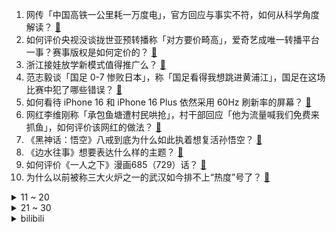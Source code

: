 1. 网传「中国高铁一公里耗一万度电」，官方回应与事实不符，如何从科学角度解读？ [:link:](https://www.zhihu.com/question/666285282)
2. 如何评价央视没谈拢世亚预转播称「对方要价畸高」，爱奇艺成唯一转播平台一事？赛事版权是如何定价的？ [:link:](https://www.zhihu.com/question/666285343)
3. 浙江接娃放学新模式值得推广么？ [:link:](https://www.zhihu.com/question/666130528)
4. 范志毅谈「国足 0-7 惨败日本」，称「国足看得我想跳进黄浦江」，国足在这场比赛中犯了哪些错误？ [:link:](https://www.zhihu.com/question/666301785)
5. 如何看待 iPhone 16 和 iPhone 16 Plus 依然采用 60Hz 刷新率的屏幕？ [:link:](https://www.zhihu.com/question/665832611)
6. 网红李维刚称「承包鱼塘遭村民哄抢」，村干部回应「他为流量喊我们免费来抓鱼」，如何评价该网红的做法？ [:link:](https://www.zhihu.com/question/666272922)
7. 《黑神话：悟空》八戒到底为什么如此执着想复活孙悟空？ [:link:](https://www.zhihu.com/question/665995153)
8. 《边水往事》想要表达什么样的主题？ [:link:](https://www.zhihu.com/question/666191026)
9. 如何评价《一人之下》漫画685（729）话？ [:link:](https://www.zhihu.com/question/666312932)
10. 为什么以前被称三大火炉之一的武汉如今排不上“热度”号了？ [:link:](https://www.zhihu.com/question/661922575)
<details>
<summary>11 ~ 20</summary>

11. 世预赛国足 0:7 日本，创近 102 年中日之战历史最大分差、世预赛失利最大分差，问题到底出在哪？ [:link:](https://www.zhihu.com/question/666299083)
12. 网红「干巴大叔」查出骨癌不到两个月去世，骨癌有哪些症状？为何发展速度这么快？ [:link:](https://www.zhihu.com/question/666183340)
13. 医院越来越难开到进口原研药 ，为什么以前能用的进口药不容易开到了？进口原研药与国产仿制药有何区别？ [:link:](https://www.zhihu.com/question/666164888)
14. 网传马斯克 1.5 亿美元在北京买房 ，特斯拉回应「纯炒作」，这一风波对房地产行业有何实际影响？ [:link:](https://www.zhihu.com/question/666274557)
15. 淘宝明确 9 月 12 日后商家逐步开通微信支付，将带来哪些影响？ [:link:](https://www.zhihu.com/question/666283186)
16. 上海乘坐11号地铁到苏州3个多小时值得吗？ [:link:](https://www.zhihu.com/question/609601860)
17. 印度女医生遭奸杀事发邦修改法案，强奸致受害人死亡可判死刑，需要总统批准后施行，该法案能起到警示作用吗？ [:link:](https://www.zhihu.com/question/666252708)
18. 开学两天，孩子对我说没有人和他说话没人找他玩，我该如何开导他？ [:link:](https://www.zhihu.com/question/663485768)
19. 我国的“斤”用了上千年，为何和国际接轨后，恰好是500克？ [:link:](https://www.zhihu.com/question/666172030)
20. 职场中如何「扭转」领导对你的不好印象？ [:link:](https://www.zhihu.com/question/665888952)
</details>
<details>
<summary>21 ~ 30</summary>

21. 42 家银行平均薪酬曝光，六大行人均月薪酬不到 3 万元，这个薪资水平如何？ [:link:](https://www.zhihu.com/question/666071365)
22. 比亚迪2024年上半年财报中净利润136亿元，研发费用高达202亿元，研发比净利润高65亿，怎么看？ [:link:](https://www.zhihu.com/question/666264515)
23. 《黑神话：悟空》天命人这一路敲死了几个「好」妖怪？ [:link:](https://www.zhihu.com/question/665616890)
24. 现在这个社会学历好重要吗？ [:link:](https://www.zhihu.com/question/666001173)
25. 如何评价被断头的玛丽王后？ [:link:](https://www.zhihu.com/question/27498217)
26. 为什么 INTP 觉得正常说话但是有人会生气? [:link:](https://www.zhihu.com/question/665529603)
27. 南方人真的吃不惯东北菜吗？ [:link:](https://www.zhihu.com/question/665803261)
28. 国足 18 强赛第二轮主场对战沙特，国足可能会做出哪些调整？前景如何？ [:link:](https://www.zhihu.com/question/666300497)
29. 如何评价《一人之下》第685（729）话？ [:link:](https://www.zhihu.com/question/666301881)
30. 中方将对加拿大油菜籽发起反倾销调查，加官员「深感担忧」，中方举措对加拿大影响有多大？ [:link:](https://www.zhihu.com/question/666189439)
</details><details>
<summary>bilibili</summary>

</details>